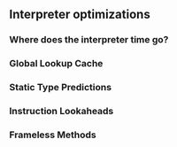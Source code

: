 ## Interpreter optimizations

### Where does the interpreter time go?

### Global Lookup Cache

### Static Type Predictions

### Instruction Lookaheads

### Frameless Methods